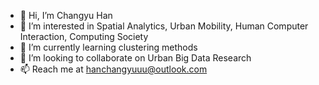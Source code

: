 - 👋 Hi, I’m Changyu Han
- 👀 I’m interested in Spatial Analytics, Urban Mobility, Human Computer Interaction, Computing Society
- 🌱 I’m currently learning clustering methods
- 💞️ I’m looking to collaborate on Urban Big Data Research
- 📫 Reach me at hanchangyuuu@outlook.com 

<!---
hanchangyuuu/hanchangyuuu is a ✨ special ✨ repository because its `README.md` (this file) appears on your GitHub profile.
You can click the Preview link to take a look at your changes.
--->
